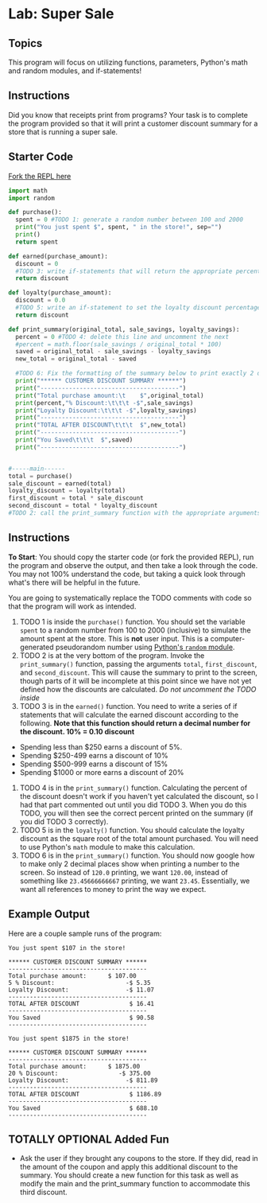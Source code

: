 # Lab: Super Sale

## Topics
This program will focus on utilizing functions, parameters, Python's math and random modules, and if-statements!

## Instructions
Did you know that receipts print from programs? Your task is to complete the program provided so that it will print a customer discount summary for a store that is running a super sale.

## Starter Code
[Fork the REPL here](https://repl.it/MgBr)

```python
import math
import random

def purchase():
  spent = 0 #TODO 1: generate a random number between 100 and 2000
  print("You just spent $", spent, " in the store!", sep="")
  print()
  return spent

def earned(purchase_amount):
  discount = 0
  #TODO 3: write if-statements that will return the appropriate percentage discount
  return discount

def loyalty(purchase_amount):
  discount = 0.0
  #TODO 5: write an if-statement to set the loyalty discount percentage
  return discount

def print_summary(original_total, sale_savings, loyalty_savings):
  percent = 0 #TODO 4: delete this line and uncomment the next
  #percent = math.floor(sale_savings / original_total * 100)
  saved = original_total - sale_savings - loyalty_savings
  new_total = original_total - saved

  #TODO 6: Fix the formatting of the summary below to print exactly 2 decimal places for each number
  print("****** CUSTOMER DISCOUNT SUMMARY ******")
  print("---------------------------------------")
  print("Total purchase amount:\t    $",original_total)
  print(percent,"% Discount:\t\t\t -$",sale_savings)
  print("Loyalty Discount:\t\t\t -$",loyalty_savings)
  print("---------------------------------------")
  print("TOTAL AFTER DISCOUNT\t\t\t  $",new_total)
  print("---------------------------------------")
  print("You Saved\t\t\t  $",saved)
  print("---------------------------------------")


#-----main------
total = purchase()
sale_discount = earned(total)
loyalty_discount = loyalty(total)
first_discount = total * sale_discount
second_discount = total * loyalty_discount
#TODO 2: call the print_summary function with the appropriate arguments
```

## Instructions
**To Start**: You should copy the starter code (or fork the provided REPL), run the program and observe the output, and then take a look through the code. You may not 100% understand the code, but taking a quick look through what's there will be helpful in the future.

You are going to systematically replace the TODO comments with code so that the program will work as intended.

1. TODO 1 is inside the `purchase()` function. You should set the variable `spent` to a random number from 100 to 2000 (inclusive) to simulate the amount spent at the store. This is **not** user input. This is a computer-generated pseudorandom number using [Python's `random` module](https://docs.python.org/3/library/random.html).
1. TODO 2 is at the very bottom of the program. Invoke the `print_summary()` function, passing the arguments `total`, `first_discount`, and `second_discount`. This will cause the summary to print to the screen, though parts of it will be incomplete at this point since we have not yet defined how the discounts are calculated. _Do not uncomment the TODO inside_
1. TODO 3 is in the `earned()` function. You need to write a series of if statements that will calculate the earned discount according to the following. **Note that this function should return a decimal number for the discount. 10% = 0.10 discount**
  - Spending less than $250 earns a discount of 5%.
  - Spending $250-499 earns a discount of 10%
  - Spending $500-999 earns a discount of 15%
  - Spending $1000 or more earns a discount of 20%
1. TODO 4 is in the `print_summary()` function. Calculating the percent of the discount doesn't work if you haven't yet calculated the discount, so I had that part commented out until you did TODO 3. When you do this TODO, you will then see the correct percent printed on the summary (if you did TODO 3 correctly).
1. TODO 5 is in the `loyalty()` function. You should calculate the loyalty discount as the square root of the total amount purchased. You will need to use Python's `math` module to make this calculation.
1. TODO 6 is in the `print_summary()` function. You should now google how to make only 2 decimal places show when printing a number to the screen. So instead of `120.0` printing, we want `120.00`, instead of something like `23.45666666667` printing, we want `23.45`. Essentially, we want all references to money to print the way we expect.

## Example Output
Here are a couple sample runs of the program:
```
You just spent $107 in the store!

****** CUSTOMER DISCOUNT SUMMARY ******
---------------------------------------
Total purchase amount:	    $ 107.00
5 % Discount:			         -$ 5.35
Loyalty Discount:			     -$ 11.07
---------------------------------------
TOTAL AFTER DISCOUNT			  $ 16.41
---------------------------------------
You Saved			              $ 90.58
---------------------------------------
```

```
You just spent $1875 in the store!

****** CUSTOMER DISCOUNT SUMMARY ******
---------------------------------------
Total purchase amount:	    $ 1875.00
20 % Discount:			       -$ 375.00
Loyalty Discount:			     -$ 811.89
---------------------------------------
TOTAL AFTER DISCOUNT			  $ 1186.89
---------------------------------------
You Saved			              $ 688.10
---------------------------------------
```

## TOTALLY OPTIONAL Added Fun
- Ask the user if they brought any coupons to the store. If they did, read in the amount of the coupon and apply this additional discount to the summary. You should create a new function for this task as well as modify the main and the print_summary function to accommodate this third discount.
